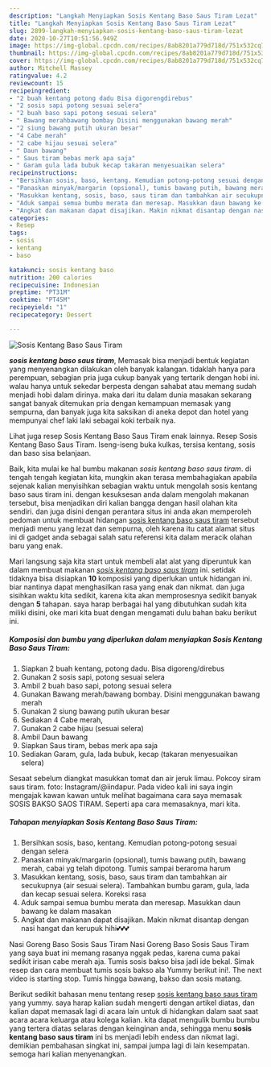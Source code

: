 ```yaml
---
description: "Langkah Menyiapkan Sosis Kentang Baso Saus Tiram Lezat"
title: "Langkah Menyiapkan Sosis Kentang Baso Saus Tiram Lezat"
slug: 2899-langkah-menyiapkan-sosis-kentang-baso-saus-tiram-lezat
date: 2020-10-27T10:51:56.949Z
image: https://img-global.cpcdn.com/recipes/8ab8201a779d718d/751x532cq70/sosis-kentang-baso-saus-tiram-foto-resep-utama.jpg
thumbnail: https://img-global.cpcdn.com/recipes/8ab8201a779d718d/751x532cq70/sosis-kentang-baso-saus-tiram-foto-resep-utama.jpg
cover: https://img-global.cpcdn.com/recipes/8ab8201a779d718d/751x532cq70/sosis-kentang-baso-saus-tiram-foto-resep-utama.jpg
author: Mitchell Massey
ratingvalue: 4.2
reviewcount: 15
recipeingredient:
- "2 buah kentang potong dadu Bisa digorengdirebus"
- "2 sosis sapi potong sesuai selera"
- "2 buah baso sapi potong sesuai selera"
- " Bawang merahbawang bombay Disini menggunakan bawang merah"
- "2 siung bawang putih ukuran besar"
- "4 Cabe merah"
- "2 cabe hijau sesuai selera"
- " Daun bawang"
- " Saus tiram bebas merk apa saja"
- " Garam gula lada bubuk kecap takaran menyesuaikan selera"
recipeinstructions:
- "Bersihkan sosis, baso, kentang. Kemudian potong-potong sesuai dengan selera"
- "Panaskan minyak/margarin (opsional), tumis bawang putih, bawang merah, cabai yg telah dipotong. Tumis sampai beraroma harum"
- "Masukkan kentang, sosis, baso, saus tiram dan tambahkan air secukupnya (air sesuai selera). Tambahkan bumbu garam, gula, lada dan kecap sesuai selera. Koreksi rasa"
- "Aduk sampai semua bumbu merata dan meresap. Masukkan daun bawang ke dalam masakan"
- "Angkat dan makanan dapat disajikan. Makin nikmat disantap dengan nasi hangat dan kerupuk hihi💕💕💕"
categories:
- Resep
tags:
- sosis
- kentang
- baso

katakunci: sosis kentang baso 
nutrition: 200 calories
recipecuisine: Indonesian
preptime: "PT31M"
cooktime: "PT45M"
recipeyield: "1"
recipecategory: Dessert

---
```



![Sosis Kentang Baso Saus Tiram](https://img-global.cpcdn.com/recipes/8ab8201a779d718d/751x532cq70/sosis-kentang-baso-saus-tiram-foto-resep-utama.jpg)

<b><i>sosis kentang baso saus tiram</i></b>, Memasak bisa menjadi bentuk kegiatan yang menyenangkan dilakukan oleh banyak kalangan. tidaklah hanya para perempuan, sebagian pria juga cukup banyak yang tertarik dengan hobi ini. walau hanya untuk sekedar berpesta dengan sahabat atau memang sudah menjadi hobi dalam dirinya. maka dari itu dalam dunia masakan sekarang sangat banyak ditemukan pria dengan kemampuan memasak yang sempurna, dan banyak juga kita saksikan di aneka depot dan hotel yang mempunyai chef laki laki sebagai koki terbaik nya.

Lihat juga resep Sosis Kentang Baso Saus Tiram enak lainnya. Resep Sosis Kentang Baso Saus Tiram. Iseng-iseng buka kulkas, tersisa kentang, sosis dan baso sisa belanjaan.

Baik, kita mulai ke hal bumbu makanan <i>sosis kentang baso saus tiram</i>. di tengah tengah kegiatan kita, mungkin akan terasa membahagiakan apabila sejenak kalian menyisihkan sebagian waktu untuk mengolah sosis kentang baso saus tiram ini. dengan kesuksesan anda dalam mengolah makanan tersebut, bisa menjadikan diri kalian bangga dengan hasil olahan kita sendiri. dan juga disini dengan perantara situs ini anda akan memperoleh pedoman untuk membuat hidangan <u>sosis kentang baso saus tiram</u> tersebut menjadi menu yang lezat dan sempurna, oleh karena itu catat alamat situs ini di gadget anda sebagai salah satu referensi kita dalam meracik olahan baru yang enak.


Mari langsung saja kita start untuk membeli alat alat yang diperuntuk kan dalam membuat makanan <u><i>sosis kentang baso saus tiram</i></u> ini. setidak tidaknya bisa disiapkan <b>10</b> komposisi yang diperlukan untuk hidangan ini. biar nantinya dapat menghasilkan rasa yang enak dan nikmat. dan juga sisihkan waktu kita sedikit, karena kita akan memprosesnya sedikit banyak dengan <b>5</b> tahapan. saya harap berbagai hal yang dibutuhkan sudah kita miliki disini, oke mari kita buat dengan mengamati dulu bahan baku berikut ini.

<!--inarticleads1-->

##### Komposisi dan bumbu yang diperlukan dalam menyiapkan Sosis Kentang Baso Saus Tiram:

1. Siapkan 2 buah kentang, potong dadu. Bisa digoreng/direbus
1. Gunakan 2 sosis sapi, potong sesuai selera
1. Ambil 2 buah baso sapi, potong sesuai selera
1. Gunakan  Bawang merah/bawang bombay. Disini menggunakan bawang merah
1. Gunakan 2 siung bawang putih ukuran besar
1. Sediakan 4 Cabe merah,
1. Gunakan 2 cabe hijau (sesuai selera)
1. Ambil  Daun bawang
1. Siapkan  Saus tiram, bebas merk apa saja
1. Sediakan  Garam, gula, lada bubuk, kecap (takaran menyesuaikan selera)


Sesaat sebelum diangkat masukkan tomat dan air jeruk limau. Pokcoy siram saus tiram. foto: Instagram/@iindapur. Pada video kali ini saya ingin mengajak kawan kawan untuk melihat bagaimana cara saya memasak SOSIS BAKSO SAOS TIRAM. Seperti apa cara memasaknya, mari kita. 

<!--inarticleads2-->

##### Tahapan menyiapkan Sosis Kentang Baso Saus Tiram:

1. Bersihkan sosis, baso, kentang. Kemudian potong-potong sesuai dengan selera
1. Panaskan minyak/margarin (opsional), tumis bawang putih, bawang merah, cabai yg telah dipotong. Tumis sampai beraroma harum
1. Masukkan kentang, sosis, baso, saus tiram dan tambahkan air secukupnya (air sesuai selera). Tambahkan bumbu garam, gula, lada dan kecap sesuai selera. Koreksi rasa
1. Aduk sampai semua bumbu merata dan meresap. Masukkan daun bawang ke dalam masakan
1. Angkat dan makanan dapat disajikan. Makin nikmat disantap dengan nasi hangat dan kerupuk hihi💕💕💕


Nasi Goreng Baso Sosis Saus Tiram Nasi Goreng Baso Sosis Saus Tiram yang saya buat ini memang rasanya nggak pedas, karena cuma pakai sedikit irisan cabe merah aja. Tumis sosis bakso bisa jadi ide bekal. Simak resep dan cara membuat tumis sosis bakso ala Yummy berikut ini!. The next video is starting stop. Tumis hingga bawang, bakso dan sosis matang. 

Berikut sedikit bahasan menu tentang resep <u>sosis kentang baso saus tiram</u> yang yummy. saya harap kalian sudah mengerti dengan artikel diatas, dan kalian dapat memasak lagi di acara lain untuk di hidangkan dalam saat saat acara acara keluarga atau kolega kalian. kita dapat mengulik bumbu bumbu yang tertera diatas selaras dengan keinginan anda, sehingga menu <b>sosis kentang baso saus tiram</b> ini bs menjadi lebih endess dan nikmat lagi. demikian pembahasan singkat ini, sampai jumpa lagi di lain kesempatan. semoga hari kalian menyenangkan.
